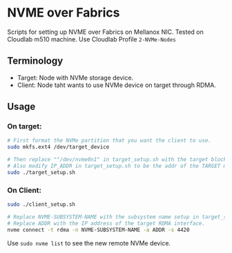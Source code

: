 # NVME over Fabrics
Scripts for setting up NVME over Fabrics on Mellanox NIC. Tested on Cloudlab m510 machine. Use Cloudlab Profile `2-NVMe-Nodes`

## Terminology

- Target: Node with NVMe storage device.
- Client: Node taht wants to use NVMe device on target through RDMA.

## Usage

### On target:

```bash
# First format the NVMe partition that you want the client to use.
sudo mkfs.ext4 /dev/target_device

# Then replace ""/dev/nvme0n1" in target_setup.sh with the target block device.
# Also modify IP_ADDR in target_setup.sh to be the addr of the TARGET machine, and run the script.
sudo ./target_setup.sh
```



### On Client:

```bash
sudo ./client_setup.sh

# Replace NVME-SUBSYSTEM-NAME with the subsystem name setup in target_setup.sh.
# Replace ADDR with the IP address of the target RDMA interface.
nvme connect -t rdma -n NVME-SUBSYSTEM-NAME -a ADDR -s 4420
```

Use `sudo nvme list` to see the new remote NVMe device.

